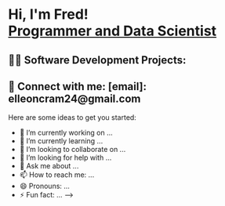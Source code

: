 

<h1>Hi, I'm Fred! <br/><a href="lerequin23">Programmer and Data Scientist</a> </h1>

<h2>👨‍💻 Software Development Projects:</h2>




<h2> 🤳 Connect with me:
[email]: elleoncram24@gmail.com</h2>






Here are some ideas to get you started:

- 🔭 I’m currently working on ...
- 🌱 I’m currently learning ...
- 👯 I’m looking to collaborate on ...
- 🤔 I’m looking for help with ...
- 💬 Ask me about ...
- 📫 How to reach me: ...
- 😄 Pronouns: ...
- ⚡ Fun fact: ...
-->
